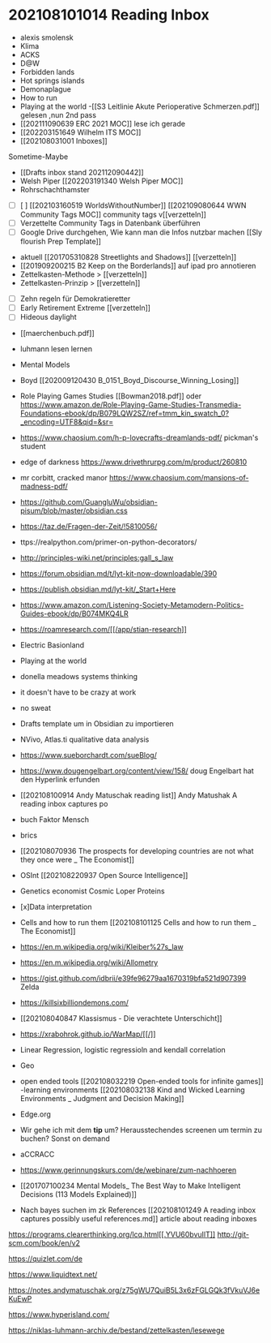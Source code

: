 # 202108101014 Reading Inbox
- alexis smolensk
- Klima
- ACKS
- D@W
- Forbidden lands
- Hot springs islands
- Demonaplague
- How to run
- Playing at the world
-[[S3 Leitlinie Akute Perioperative Schmerzen.pdf]] gelesen ,nun 2nd pass
- [[202111090639 ERC 2021 MOC]]  lese ich gerade
- [[202203151649 Wilhelm ITS MOC]]
- [[202108031001 Inboxes]]

Sometime-Maybe
- [[Drafts inbox stand 202112090442]]
- Welsh Piper [[202203191340 Welsh Piper MOC]]
- Rohrschachthamster
- [ ] [ ] [[202103160519 WorldsWithoutNumber]] [[202109080644 WWN Community Tags MOC]] community tags v[[verzetteln]]
- [ ] Verzettelte Community Tags in Datenbank überführen
- [ ] Google Drive durchgehen, Wie kann man die Infos nutzbar machen [[Sly flourish Prep Template]]
- aktuell [[201705310828 Streetlights and Shadows]] [[verzetteln]]
- [[201909200215 B2 Keep on the Borderlands]] auf ipad pro annotieren
- Zettelkasten-Methode > [[verzetteln]]
- Zettelkasten-Prinzip > [[verzetteln]]
- [ ] Zehn regeln für Demokratieretter
- [ ] Early Retirement Extreme [[verzetteln]]
- [ ] Hideous daylight 
- [[maerchenbuch.pdf]]
- luhmann lesen lernen
- Mental Models
- Boyd [[202009120430 B_0151_Boyd_Discourse_Winning_Losing]]
- Role Playing Games Studies [[Bowman2018.pdf]] oder https://www.amazon.de/Role-Playing-Game-Studies-Transmedia-Foundations-ebook/dp/B079LQW2SZ/ref=tmm_kin_swatch_0?_encoding=UTF8&qid=&sr=

- https://www.chaosium.com/h-p-lovecrafts-dreamlands-pdf/ pickman's student
- edge of darkness https://www.drivethrurpg.com/m/product/260810 
- mr corbitt, cracked manor https://www.chaosium.com/mansions-of-madness-pdf/
- https://github.com/GuangluWu/obsidian-pisum/blob/master/obsidian.css
- https://taz.de/Fragen-der-Zeit/!5810056/
- ttps://realpython.com/primer-on-python-decorators/
- http://principles-wiki.net/principles:gall_s_law
- https://forum.obsidian.md/t/lyt-kit-now-downloadable/390
- https://publish.obsidian.md/lyt-kit/_Start+Here	
- https://www.amazon.com/Listening-Society-Metamodern-Politics-Guides-ebook/dp/B074MKQ4LR	
- https://roamresearch.com/[[/app/stian-research]]
- Electric Basionland
- Playing at the world
- donella meadows systems thinking
- it doesn't have to be crazy at work
- no sweat
- Drafts template um in Obsidian zu importieren
- NVivo, Atlas.ti qualitative data analysis
- https://www.sueborchardt.com/sueBlog/
- https://www.dougengelbart.org/content/view/158/ doug Engelbart hat den Hyperlink erfunden
- [[202108100914 Andy Matuschak reading list]] Andy Matushak A reading inbox captures po
- buch Faktor Mensch
- brics
- [[202108070936 The prospects for developing countries are not what they once were _ The Economist]]
- OSInt [[202108220937 Open Source Intelligence]] 
- Genetics economist Cosmic Loper 
 Proteins 
- [x]Data interpretation 
- Cells and how to run them [[202108101125 Cells and how to run them _ The Economist]] 
- https://en.m.wikipedia.org/wiki/Kleiber%27s_law
- https://en.m.wikipedia.org/wiki/Allometry
- https://gist.github.com/idbrii/e39fe96279aa1670319bfa521d907399 Zelda
- https://killsixbilliondemons.com/ 
- [[202108040847 Klassismus - Die verachtete Unterschicht]]
- https://xrabohrok.github.io/WarMap/[[/]]
- Linear Regression, logistic regressioln and kendall correlation
- Geo
- open ended tools [[202108032219 Open-ended tools for infinite games]]
-learning environments [[202108032138 Kind and Wicked Learning Environments _ Judgment and Decision Making]]
- Edge.org
- Wir gehe ich mit dem **tip** um? Herausstechendes screenen um termin zu buchen? Sonst on demand
- aCCRACC
- https://www.gerinnungskurs.com/de/webinare/zum-nachhoeren
- [[201707100234 Mental Models_ The Best Way to Make Intelligent Decisions (113 Models Explained)]]
- Nach bayes suchen im zk
References
 [[202108101249 A reading inbox captures possibly useful references.md]] article about reading inboxes

https://programs.clearerthinking.org/lcq.html[[.YVU60bvuIlT]]
http://git-scm.com/book/en/v2

https://quizlet.com/de

https://www.liquidtext.net/

https://notes.andymatuschak.org/z75gWU7QuiB5L3x6zFGLGQk3fVkuVJ6eKuEwP

https://www.hyperisland.com/

https://niklas-luhmann-archiv.de/bestand/zettelkasten/lesewege